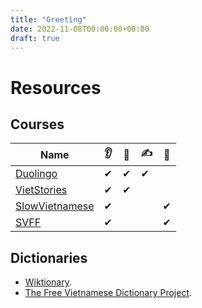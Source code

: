 ```yaml
---
title: "Greeting"
date: 2022-11-08T00:00:00+00:00
draft: true
---
```


# Resources

## Courses

| Name                                          | 👂   | 📖   | ✍️   | 📢   |
| --------------------------------------------- | --- | --- | --- | --- |
| [Duolingo](https://www.duolingo.com/learn)    | ✔   | ✔   | ✔   |     |
| [VietStories](https://vietblog.ocmoxa.com/)   | ✔   | ✔   |     |     |
| [SlowVietnamese](https://slowvietnamese.com/) | ✔   |     |     | ✔   |
| [SVFF](https://svff.info/)                    | ✔   |     |     | ✔   |

## Dictionaries

- [Wiktionary](https://en.wiktionary.org/wiki/Wiktionary:Main_Page).
- [The Free Vietnamese Dictionary Project](http://www.informatik.uni-leipzig.de/~duc/Dict/).
